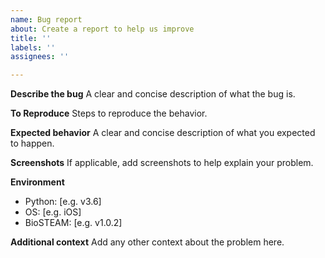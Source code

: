 ```yaml
---
name: Bug report
about: Create a report to help us improve
title: ''
labels: ''
assignees: ''

---
```


**Describe the bug**
A clear and concise description of what the bug is.

**To Reproduce**
Steps to reproduce the behavior.

**Expected behavior**
A clear and concise description of what you expected to happen.

**Screenshots**
If applicable, add screenshots to help explain your problem.

**Environment**
 - Python: [e.g. v3.6]
 - OS: [e.g. iOS]
 - BioSTEAM: [e.g. v1.0.2]

**Additional context**
Add any other context about the problem here.

